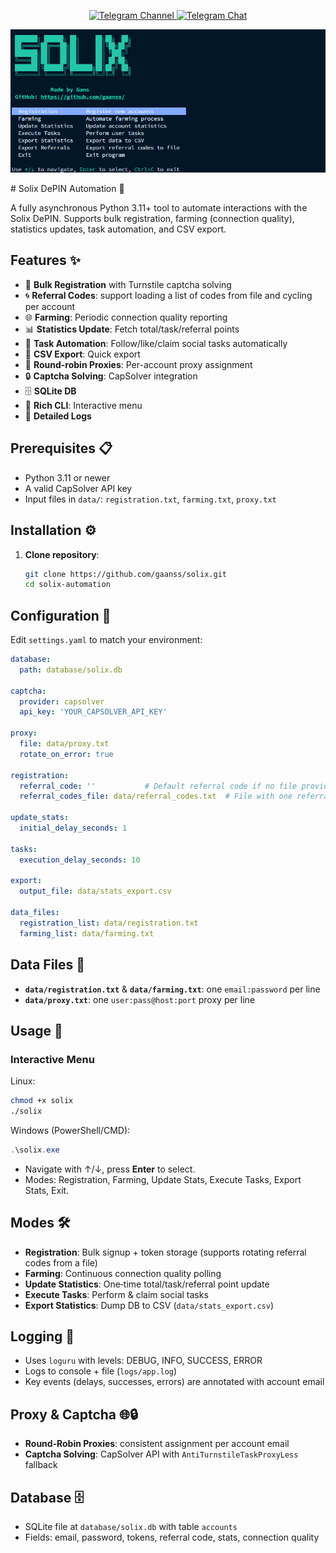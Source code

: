 <p align="center">
  <a href="https://t.me/gans_software">
    <img src="https://img.shields.io/badge/Telegram-Channel-blue?style=for-the-badge&logo=telegram" alt="Telegram Channel">
  </a>
  <a href="https://t.me/ganssoftwarechat">
    <img src="https://img.shields.io/badge/Telegram-Chat-blue?style=for-the-badge&logo=telegram" alt="Telegram Chat">
  </a>
</p>

<p align="center">
  <img src="interface.png" alt="Interface Screenshot" />
</p>
# Solix DePIN Automation 🚀

A fully asynchronous Python 3.11+ tool to automate interactions with the Solix DePIN. Supports bulk registration, farming (connection quality), statistics updates, task automation, and CSV export.

## Features ✨
- 📝 **Bulk Registration** with Turnstile captcha solving
- 🌀 **Referral Codes**: support loading a list of codes from file and cycling per account
- 🌐 **Farming**: Periodic connection quality reporting
- 📊 **Statistics Update**: Fetch total/task/referral points
- 🤖 **Task Automation**: Follow/like/claim social tasks automatically
- 💾 **CSV Export**: Quick export
- 🔄 **Round-robin Proxies**: Per-account proxy assignment
- 🔒 **Captcha Solving**: CapSolver integration
- 🗄️ **SQLite DB**
- 🌈 **Rich CLI**: Interactive menu
- 📜 **Detailed Logs**

## Prerequisites 📋
- Python 3.11 or newer
- A valid CapSolver API key
- Input files in `data/`: `registration.txt`, `farming.txt`, `proxy.txt`

## Installation ⚙️
1. **Clone repository**:
   ```bash
   git clone https://github.com/gaanss/solix.git
   cd solix-automation
   ```

## Configuration 📝
Edit `settings.yaml` to match your environment:
```yaml
database:
  path: database/solix.db

captcha:
  provider: capsolver
  api_key: 'YOUR_CAPSOLVER_API_KEY'

proxy:
  file: data/proxy.txt
  rotate_on_error: true

registration:
  referral_code: ''           # Default referral code if no file provided
  referral_codes_file: data/referral_codes.txt  # File with one referral code per line (cycled)

update_stats:
  initial_delay_seconds: 1

tasks:
  execution_delay_seconds: 10

export:
  output_file: data/stats_export.csv

data_files:
  registration_list: data/registration.txt
  farming_list: data/farming.txt
```

## Data Files 📂
- **`data/registration.txt`** & **`data/farming.txt`**: one `email:password` per line
- **`data/proxy.txt`**: one `user:pass@host:port` proxy per line

## Usage 🚀
### Interactive Menu
Linux:
```bash
chmod +x solix
./solix
```
Windows (PowerShell/CMD):
```powershell
.\solix.exe
```

- Navigate with ↑/↓, press **Enter** to select.
- Modes: Registration, Farming, Update Stats, Execute Tasks, Export Stats, Exit.


## Modes 🛠️
- **Registration**: Bulk signup + token storage (supports rotating referral codes from a file)
- **Farming**: Continuous connection quality polling
- **Update Statistics**: One‑time total/task/referral point update
- **Execute Tasks**: Perform & claim social tasks
- **Export Statistics**: Dump DB to CSV (`data/stats_export.csv`)

## Logging 📜
- Uses `loguru` with levels: DEBUG, INFO, SUCCESS, ERROR
- Logs to console + file (`logs/app.log`)
- Key events (delays, successes, errors) are annotated with account email

## Proxy & Captcha 🌐🔒
- **Round‑Robin Proxies**: consistent assignment per account email
- **Captcha Solving**: CapSolver API with `AntiTurnstileTaskProxyLess` fallback

## Database 🗄️
- SQLite file at `database/solix.db` with table `accounts`
- Fields: email, password, tokens, referral code, stats, connection quality
